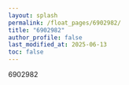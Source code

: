 ```yaml
---
layout: splash
permalink: /float_pages/6902982/
title: "6902982"
author_profile: false
last_modified_at: 2025-06-13
toc: false
---
```

 
6902982
